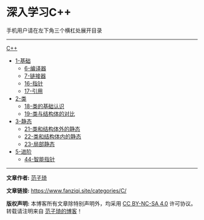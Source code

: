 # 深入学习C++

手机用户请在左下角三个横杠处展开目录

------

[C++](/C++/)
- [1-基础](C++/1-基础/)
  - [6-编译器](C++/1-基础/6-编译器.md)
  - [7-链接器](C++/1-基础/7-链接器.md)
  - [16-指针](C++/1-基础/16-指针.md)
  - [17-引用](C++/1-基础/17-引用.md)
- [2-类](C++/2-类/)
  - [18-类的基础认识](C++/2-类/18-类的基础认识.md)
  - [19-类与结构体的对比](C++/2-类/19-类与结构体的对比.md)
- [3-静态](C++/3-静态/)
  - [21-类和结构体外的静态](C++/3-静态/21-类和结构体外的静态.md)
  - [22-类和结构体内的静态](C++/3-静态/22-类和结构体内的静态.md)
  - [23-局部静态](C++/3-静态/23-局部静态.md)
- [5-进阶](C++/5-进阶/)
  - [44-智能指针](C++/5-进阶/44-智能指针.md)

------

**文章作者:** [范子琦](https://github.com/fan-ziqi)

**文章链接:** https://www.fanziqi.site/categories/C/

**版权声明:** 本博客所有文章除特别声明外，均采用 [CC BY-NC-SA 4.0](https://creativecommons.org/licenses/by-nc-sa/4.0/) 许可协议。转载请注明来自 [范子琦的博客](http://www.fanziqi.site/)！
